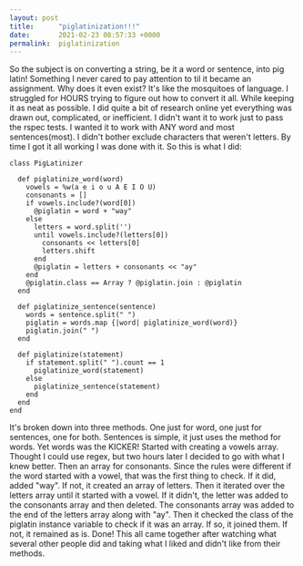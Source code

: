 ```yaml
---
layout: post
title:      "piglatinization!!!"
date:       2021-02-23 08:57:33 +0000
permalink:  piglatinization
---
```



So the subject is on converting a string, be it a word or sentence, into pig latin! Something I never cared to pay attention to til it became an assignment. Why does it even exist? It's like the mosquitoes of language. I struggled for HOURS trying to figure out how to convert it all. While keeping it as neat as possible. I did quite a bit of research online yet everything was drawn out, complicated, or inefficient. I didn't want it to work just to pass the rspec tests. I wanted it to work with ANY word and most sentences(most). I didn't bother exclude characters that weren't letters. By time I got it all working I was done with it. So this is what I did:
```
class PigLatinizer

  def piglatinize_word(word)
    vowels = %w(a e i o u A E I O U)
    consonants = []
    if vowels.include?(word[0])
      @piglatin = word + "way"
    else
      letters = word.split('')
      until vowels.include?(letters[0])
        consonants << letters[0]
        letters.shift
      end
      @piglatin = letters + consonants << "ay"
    end
    @piglatin.class == Array ? @piglatin.join : @piglatin
  end

  def piglatinize_sentence(sentence)
    words = sentence.split(" ")
    piglatin = words.map {|word| piglatinize_word(word)}
    piglatin.join(" ")
  end

  def piglatinize(statement)
    if statement.split(" ").count == 1
      piglatinize_word(statement)
    else
      piglatinize_sentence(statement)
    end
  end
end
```
It's broken down into three methods. One just for word, one just for sentences, one for both. Sentences is simple, it just uses the method for words. Yet words was the KICKER! Started with creating a vowels array. Thought I could use regex, but two hours later I decided to go with what I knew better. Then an array for consonants. Since the rules were different if the word started with a vowel, that was the first thing to check. If it did, added "way". If not, it created an array of letters. Then it iterated over the letters array until it started with a vowel. If it didn't, the letter was added to the consonants array and then deleted. The consonants array was added to the end of the letters array along with "ay". Then it checked the class of the piglatin instance variable to check if it was an array. If so, it joined them. If not, it remained as is. Done!
This all came together after watching what several other people did and taking what I liked and didn't like from their methods. 
